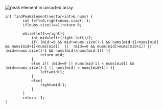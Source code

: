 ![peak element in unsorted array](https://github.com/itsamrit/DSA/assets/86003701/5b8b6778-ba9c-4a6b-aeaa-aa7a26cbd96d)

```
int findPeakElement(vector<int>& nums) {
        int left=0,right=nums.size()-1;
        if(nums.size()==1)return 0;
        
        while(left<=right){
            int mid=left+(right-left)/2;
            if( (mid!=0 && mid!=nums.size()-1 && nums[mid-1]<nums[mid] && nums[mid+1]<nums[mid])  ||  (mid==0 && nums[mid]>nums[mid+1]) || (mid==nums.size()-1 && nums[mid]>nums[mid-1]) ){
                return mid;
            }
            else if( (mid==0 || nums[mid-1] < nums[mid]) && (mid==nums.size()-1 || nums[mid] < nums[mid+1]) ){
                left=mid+1;
            }
            else{
                right=mid-1;
            }
        }
        return -1;
}

